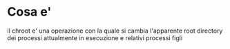 # Cosa e'
il chroot e' una  operazione con la quale si cambia l'apparente root directory dei processi attualmente in esecuzione e relativi processi figli


